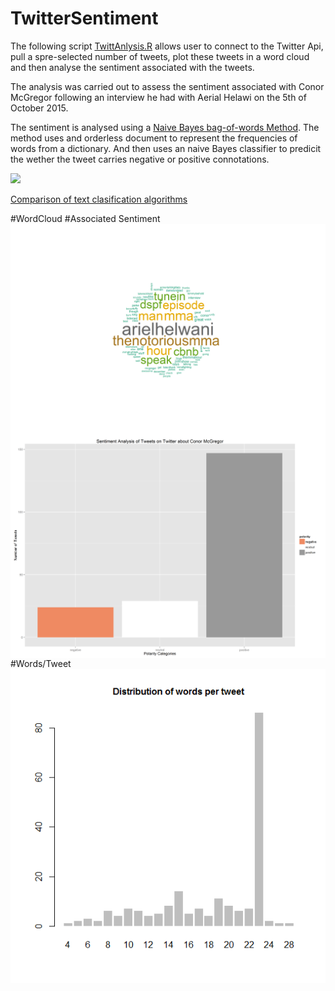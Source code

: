 # TwitterSentiment

The following script [TwittAnlysis.R](https://github.com/MarcusoHanlon/TwitterSentiment/blob/master/TwittAnalysis.R) allows user to connect to the Twitter Api, pull a spre-selected number of tweets, plot these tweets in a word cloud and then analyse the sentiment associated with the tweets.

The analysis was carried out to assess the sentiment associated with Conor McGregor following an interview he had with Aerial Helawi on the 5th of October 2015.

The sentiment is analysed using a [Naive Bayes bag-of-words Method](https://en.wikipedia.org/wiki/Bag-of-words_model). The method uses and orderless document to represent the frequencies of words from a dictionary. And then uses an naive Bayes classifier to predicit the wether the tweet carries negative or positive connotations.

<img src="http://www.saedsayad.com/images/Bayes_rule.png" align="Centre"/>

[Comparison of text clasification algorithms](http://www.inf.ed.ac.uk/teaching/courses/inf2b/learnnotes/inf2b-learn-note07-2up.pdf)

#WordCloud
<img src="https://raw.githubusercontent.com/MarcusoHanlon/TwitterSentiment/master/MachineLearningCloud.png" align="Left"/>
#Associated Sentiment
<img src="https://raw.githubusercontent.com/MarcusoHanlon/TwitterSentiment/master/Sentiment.png" align="middle"/>
#Words/Tweet
<img src="https://raw.githubusercontent.com/MarcusoHanlon/TwitterSentiment/master/words.png" align="middle"/>

